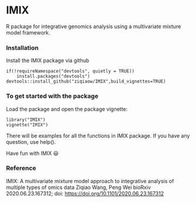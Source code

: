 # IMIX
R package for integrative genomics analysis using a multivariate mixture model framework.

### Installation
Install the IMIX package via github
```
if(!requireNamespace("devtools", quietly = TRUE))
    install.packages("devtools")
devtools::install_github("ziqiaow/IMIX",build_vignettes=TRUE) 
```

### To get started with the package
Load the package and open the package vignette:
```
library("IMIX")
vignette("IMIX")
```
There will be examples for all the functions in IMIX package. If you have any question, use help().

Have fun with IMIX :smiley:

### Reference 
IMIX: A multivariate mixture model approach to integrative analysis of multiple types of omics data
Ziqiao Wang, Peng Wei
bioRxiv 2020.06.23.167312; doi: https://doi.org/10.1101/2020.06.23.167312
